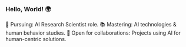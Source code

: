 <!-- ### Hi there 👋 -->

### Hello, World! 🌍

🎯 Pursuing: AI Research Scientist role.
📚 Mastering: AI technologies & human behavior studies.
🤝 Open for collaborations: Projects using AI for human-centric solutions.


<!--
**RiversGravity/RiversGravity** is a ✨ _special_ ✨ repository because its `README.md` (this file) appears on your GitHub profile.

Here are some ideas to get you started:

- 🔭 I’m currently working on ...
- 🌱 I’m currently learning ...
- 👯 I’m looking to collaborate on ...
- 🤔 I’m looking for help with ...
- 💬 Ask me about ...
- 📫 How to reach me: ...
- 😄 Pronouns: ...
- ⚡ Fun fact: ...
-->
